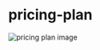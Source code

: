 # pricing-plan
 

![pricing plan image](https://res.cloudinary.com/dnavbc7ny/image/upload/v1588679268/pricing_bli1vr.png)
